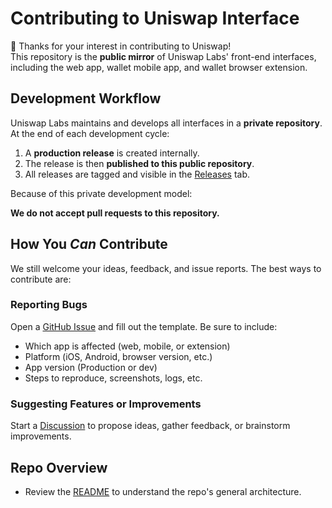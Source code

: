 # Contributing to Uniswap Interface

👋 Thanks for your interest in contributing to Uniswap!  
This repository is the **public mirror** of Uniswap Labs' front-end interfaces, including the web app, wallet mobile app, and wallet browser extension.

## Development Workflow

Uniswap Labs maintains and develops all interfaces in a **private repository**. At the end of each development cycle:

1. A **production release** is created internally.
2. The release is then **published to this public repository**.
3. All releases are tagged and visible in the [Releases](https://github.com/Uniswap/interface/releases) tab.

Because of this private development model:

**We do not accept pull requests to this repository.**

## How You *Can* Contribute

We still welcome your ideas, feedback, and issue reports. The best ways to contribute are:

### Reporting Bugs

Open a [GitHub Issue](https://github.com/Uniswap/interface/issues/new?template=bug_report.md) and fill out the template. Be sure to include:

- Which app is affected (web, mobile, or extension)
- Platform (iOS, Android, browser version, etc.)
- App version (Production or dev)
- Steps to reproduce, screenshots, logs, etc.

### Suggesting Features or Improvements

Start a [Discussion](https://github.com/Uniswap/interface/discussions) to propose ideas, gather feedback, or brainstorm improvements.

## Repo Overview

- Review the [README](README.md) to understand the repo's general architecture.

